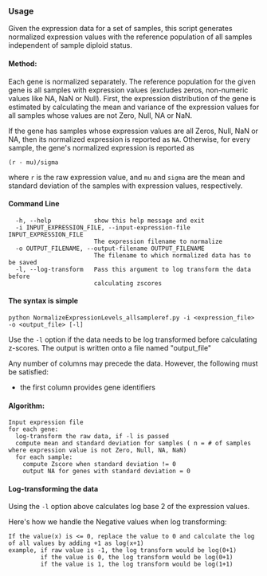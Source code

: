 ### Usage

Given the expression data for a set of samples, this script generates normalized expression values with the reference population of all samples independent of sample diploid status.

#### Method:
Each gene is normalized separately. The reference population for the given gene is all samples with expression values (excludes zeros, non-numeric values like NA, NaN or Null). 
First, the expression distribution of the gene is estimated by calculating the mean and variance of the expression values for all samples whose values are not Zero, Null, NA or NaN.

If the gene has samples whose expression values are all Zeros, Null, NaN or NA, then its normalized expression is reported as `NA`. Otherwise, for every sample, the gene's normalized expression is reported as
```
(r - mu)/sigma
```
where `r` is the raw expression value, and `mu` and `sigma` are the mean and standard deviation of the samples with expression values, respectively.

#### Command Line
```
  -h, --help            show this help message and exit
  -i INPUT_EXPRESSION_FILE, --input-expression-file INPUT_EXPRESSION_FILE
                        The expression filename to normalize
  -o OUTPUT_FILENAME, --output-filename OUTPUT_FILENAME
                        The filename to which normalized data has to be saved
  -l, --log-transform   Pass this argument to log transform the data before
                        calculating zscores
```

#### The syntax is simple
```
python NormalizeExpressionLevels_allsampleref.py -i <expression_file> -o <output_file> [-l]
```
Use the `-l` option if the data needs to be log transformed before calculating z-scores. The output is written onto a file named "output_file"

Any number of columns may precede the data. However, the following must be satisfied:
 - the first column provides gene identifiers

#### Algorithm:
```
Input expression file
for each gene:
  log-transform the raw data, if -l is passed
  compute mean and standard deviation for samples ( n = # of samples where expression value is not Zero, Null, NA, NaN)
  for each sample:
    compute Zscore when standard deviation != 0
    output NA for genes with standard deviation = 0
```
#### Log-transforming the data
Using the `-l` option above calculates log base 2 of the expression values.

Here's how we handle the Negative values when log transforming:
```
If the value(x) is <= 0, replace the value to 0 and calculate the log of all values by adding +1 as log(x+1)
example, if raw value is -1, the log transform would be log(0+1)
         if the value is 0, the log transform would be log(0+1)
         if the value is 1, the log transform would be log(1+1)
```
